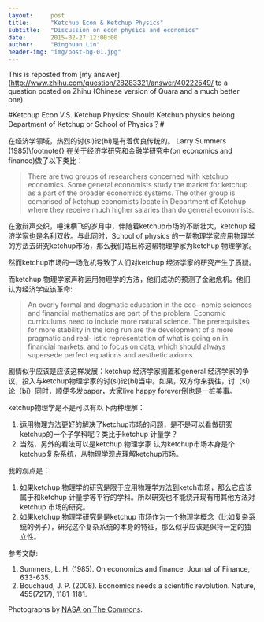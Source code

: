 ```yaml
---
layout:     post
title:      "Ketchup Econ & Ketchup Physics"
subtitle:   "Discussion on econ physics and economics"
date:       2015-02-27 12:00:00
author:     "Binghuan Lin"
header-img: "img/post-bg-01.jpg"
---
```

This is reposted from [my answer](http://www.zhihu.com/question/28283321/answer/40222549/ to a question posted on Zhihu (Chinese version of Quara and a much better one). 

#Ketchup Econ V.S. Ketchup Physics: Should Ketchup physics belong Department of Ketchup or School of Physics？#


在经济学领域，热烈的讨(si)论(bi)是有着优良传统的。 Larry Summers (1985)\footnote{} 在关于经济学研究和金融学研究中(on economics and finance)做了以下类比：

>There are two groups of researchers concerned with ketchup economics. Some general economists study the market for ketchup as a part of the broader economics systems. The other group is comprised of ketchup economists locate in Department of Ketchup where they receive much higher salaries than do general economists.

在激辩声交织，唾沫横飞的岁月中，伴随着ketchup市场的不断壮大，ketchup 经济学家也是名利双收。与此同时，School of physics 的一帮物理学家应用物理学的方法去研究ketchup市场，那么我们姑且称这帮物理学家为ketchup 物理学家。

然而ketchup市场的一场危机导致了人们对ketchup 经济学家的研究产生了质疑。


而ketchup 物理学家声称运用物理学的方法，他们成功的预测了金融危机。他们认为经济学应该革命:

>An overly formal and dogmatic education in the eco- nomic sciences and financial mathematics are part of the problem. Economic curriculums need to include more natural science. The prerequisites for more stability in the long run are the development of a more pragmatic and real- istic representation of what is going on in financial markets, and to focus on data, which should always supersede perfect equations and aesthetic axioms.

剧情似乎应该是应该这样发展：ketchup 经济学家搁置和general 经济学家的争议，投入与ketchup物理学家的讨(si)论(bi)当中。如果，双方你来我往，讨（si）论（bi）同时，顺便多发paper，大家live happy forever倒也是一桩美事。

ketchup物理学是不是可以有以下两种理解：

1. 运用物理方法更好的解决了ketchup市场的问题，是不是可以看做研究ketchup的一个子学科呢？类比于ketchup 计量学？
2. 当然，另外的看法可以是ketchup 物理学家 认为ketchup市场本身是个ketchup复杂系统，从物理学观点理解ketchup市场。

我的观点是：

1. 如果ketchup 物理学的研究是限于应用物理学方法到ketch市场，那么它应该属于和ketchup 计量学等平行的学科。所以研究也不能绕开现有用其他方法对ketchup 市场的研究。
2. 如果ketchup 物理学研究是是ketchup 市场作为一个物理学概念（比如复杂系统的例子），研究这个复杂系统的本身的特征，那么似乎应该是保持一定的独立性。


参考文献:

1. Summers, L. H. (1985). On economics and finance. Journal of Finance, 633-635.
2. Bouchaud, J. P. (2008). Economics needs a scientific revolution. Nature, 455(7217), 1181-1181.




<p>Photographs by <a href="https://www.flickr.com/photos/nasacommons/">NASA on The Commons</a>.</p>